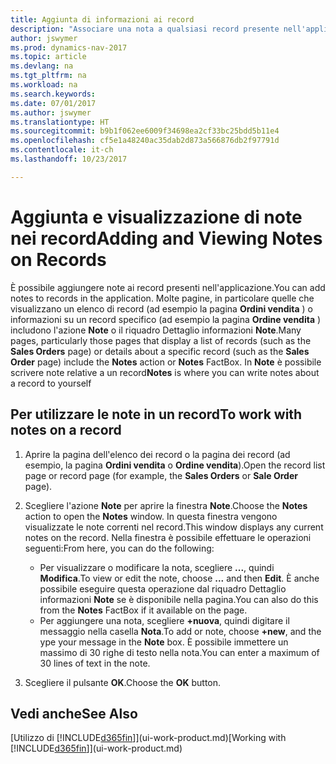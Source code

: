 ```yaml
---
title: Aggiunta di informazioni ai record
description: "Associare una nota a qualsiasi record presente nell'applicazione. Ad esempio, se si dispone di informazioni aggiuntive relative a un ordine di vendita che non rientrano in nessuno dei campi dell'ordine di vendita, è possibile scrivere una nota."
author: jswymer
ms.prod: dynamics-nav-2017
ms.topic: article
ms.devlang: na
ms.tgt_pltfrm: na
ms.workload: na
ms.search.keywords: 
ms.date: 07/01/2017
ms.author: jswymer
ms.translationtype: HT
ms.sourcegitcommit: b9b1f062ee6009f34698ea2cf33bc25bdd5b11e4
ms.openlocfilehash: cf5e1a48240ac35dab2d873a566876db2f97791d
ms.contentlocale: it-ch
ms.lasthandoff: 10/23/2017

---
```

# <a name="adding-and-viewing-notes-on-records"></a><span data-ttu-id="ac108-104">Aggiunta e visualizzazione di note nei record</span><span class="sxs-lookup"><span data-stu-id="ac108-104">Adding and Viewing Notes on Records</span></span>
 <span data-ttu-id="ac108-105">È <!--OnPrem and your colleagues -->possibile aggiungere note ai record presenti nell'applicazione.</span><span class="sxs-lookup"><span data-stu-id="ac108-105">You <!--OnPrem and your colleagues -->can add notes to records in the application.</span></span> <span data-ttu-id="ac108-106">Molte pagine, in particolare quelle che visualizzano un elenco di record (ad esempio la pagina **Ordini vendita** ) o informazioni su un record specifico (ad esempio la pagina **Ordine vendita** ) includono l'azione **Note** o il riquadro Dettaglio informazioni **Note**.</span><span class="sxs-lookup"><span data-stu-id="ac108-106">Many pages, particularly those pages that display a list of records (such as the **Sales Orders** page) or details about a specific record (such as the **Sales Order** page) include the **Notes** action or **Notes** FactBox.</span></span> <span data-ttu-id="ac108-107">In **Note** è possibile scrivere note relative a un record<!--OnPrem or others, and where you can view notes to you from others. For example, a note could be a general comment or processing instruction to your colleague, who can then respond to your note using their own **Notes**. Or, your colleague can add a note that gives you extra information about a sales order that is not covered by the information on the sales order. These notes and correspondences will follow the record as it is processed in the company.--></span><span class="sxs-lookup"><span data-stu-id="ac108-107">**Notes** is where you can write notes about a record to yourself<!--OnPrem or others, and where you can view notes to you from others. For example, a note could be a general comment or processing instruction to your colleague, who can then respond to your note using their own **Notes**. Or, your colleague can add a note that gives you extra information about a sales order that is not covered by the information on the sales order. These notes and correspondences will follow the record as it is processed in the company.--></span></span>

<!--OnPrem
> [!NOTE]  
>  You can only select one recipient of the note.-->  
  
## <a name="to-work-with-notes-on-a-record"></a><span data-ttu-id="ac108-108">Per utilizzare le note in un record</span><span class="sxs-lookup"><span data-stu-id="ac108-108">To work with notes on a record</span></span> 
  
1.  <span data-ttu-id="ac108-109">Aprire la pagina dell'elenco dei record o la pagina dei record (ad esempio, la pagina **Ordini vendita** o **Ordine vendita**).</span><span class="sxs-lookup"><span data-stu-id="ac108-109">Open the record list page or record page (for example, the **Sales Orders** or **Sale Order** page).</span></span>  
  
    <!-- If **Notes** is not visible on the page, then you can customize the page to display the Notes FactBox. -->
  
2.  <span data-ttu-id="ac108-110">Scegliere l'azione **Note** per aprire la finestra **Note**.</span><span class="sxs-lookup"><span data-stu-id="ac108-110">Choose the **Notes** action to open the **Notes** window.</span></span> <span data-ttu-id="ac108-111">In questa finestra vengono visualizzate le note correnti nel record.</span><span class="sxs-lookup"><span data-stu-id="ac108-111">This window displays any current notes on the record.</span></span> <span data-ttu-id="ac108-112">Nella finestra è possibile effettuare le operazioni seguenti:</span><span class="sxs-lookup"><span data-stu-id="ac108-112">From here, you can do the following:</span></span>

    -   <span data-ttu-id="ac108-113">Per visualizzare o modificare la nota, scegliere **...**, quindi **Modifica**.</span><span class="sxs-lookup"><span data-stu-id="ac108-113">To view or edit the note, choose **...** and then **Edit**.</span></span> <span data-ttu-id="ac108-114">È anche possibile eseguire questa operazione dal riquadro Dettaglio informazioni **Note** se è disponibile nella pagina.</span><span class="sxs-lookup"><span data-stu-id="ac108-114">You can also do this from the **Notes** FactBox if it available on the page.</span></span>
    -   <span data-ttu-id="ac108-115">Per aggiungere una nota, scegliere **+nuova**, quindi digitare il messaggio nella casella **Nota**.</span><span class="sxs-lookup"><span data-stu-id="ac108-115">To add or note, choose **+new**, and the ype your message in the **Note** box.</span></span> <span data-ttu-id="ac108-116">È possibile immettere un massimo di 30 righe di testo nella nota.</span><span class="sxs-lookup"><span data-stu-id="ac108-116">You can enter a maximum of 30 lines of text in the note.</span></span> 
  
<!-- 5.  In the **To** field, enter a user ID (your own or someone else’s) to indicate who the note is for.  
  
6.  Select the **Notify** field if you want to send a notification to the user in the **To** field. 
  
     If **Notify** is selected, the note will be sent as a notification to the user's **My Notifications** on the Role Center.  -->
  
3.  <span data-ttu-id="ac108-117">Scegliere il pulsante **OK**.</span><span class="sxs-lookup"><span data-stu-id="ac108-117">Choose the **OK** button.</span></span>  

## <a name="see-also"></a><span data-ttu-id="ac108-118">Vedi anche</span><span class="sxs-lookup"><span data-stu-id="ac108-118">See Also</span></span>
<span data-ttu-id="ac108-119">[Utilizzo di [!INCLUDE[d365fin](includes/d365fin_md.md)]](ui-work-product.md)</span><span class="sxs-lookup"><span data-stu-id="ac108-119">[Working with [!INCLUDE[d365fin](includes/d365fin_md.md)]](ui-work-product.md)</span></span>  
